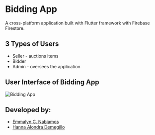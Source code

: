 # Bidding App
A cross-platform application built with Flutter framework with Firebase Firestore. 

## 3 Types of Users
* Seller - auctions items 
* Bidder
* Admin - oversees the application

## User Interface of Bidding App

![Bidding App](https://user-images.githubusercontent.com/63276829/225882598-4a9f9b42-eb2a-43a6-809f-bf8669a521f6.png)

## Developed by:
* [Emmalyn C. Nabiamos](https://github.com/mizukageyama)
* [Hanna Alondra Demegillo](https://github.com/hannaalondra)
